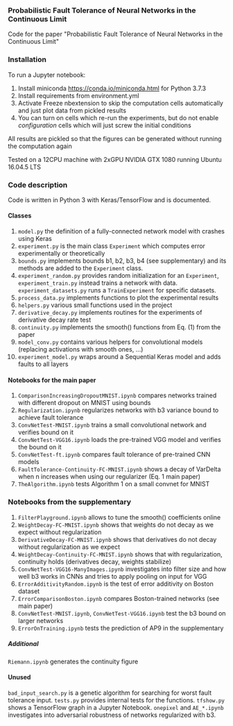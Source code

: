 ### Probabilistic Fault Tolerance of Neural Networks in the Continuous Limit
Code for the paper "Probabilistic Fault Tolerance of Neural Networks in the Continuous Limit"

### Installation
To run a Jupyter notebook:
1. Install miniconda https://conda.io/miniconda.html for Python 3.7.3
2. Install requirements from environment.yml
3. Activate Freeze nbextension to skip the computation cells automatically and just plot data from pickled results
4. You can turn on cells which re-run the experiments, but do not enable _configuration_ cells which will just screw the initial conditions

All results are pickled so that the figures can be generated without running the computation again

Tested on a 12CPU machine with 2xGPU NVIDIA GTX 1080 running Ubuntu 16.04.5 LTS

### Code description
Code is written in Python 3 with Keras/TensorFlow and is documented.

#### Classes
1. `model.py` the definition of a fully-connected network model with crashes using Keras
2. `experiment.py` is the main class `Experiment` which computes error experimentally or theoretically
3. `bounds.py` implements bounds b1, b2, b3, b4 (see supplementary) and its methods are added to the `Experiment` class.
4. `experiment_random.py` provides random initialization for an `Experiment`, `experiment_train.py` instead trains a network with data. `experiment_datasets.py` runs a `TrainExperiment` for specific datasets.
5. `process_data.py` implements functions to plot the experimental results
6. `helpers.py` various small functions used in the project
7. `derivative_decay.py` implements routines for the experiments of derivative decay rate test
8. `continuity.py` implements the smooth() functions from Eq. (1) from the paper
9. `model_conv.py` contains various helpers for convolutional models (replacing activations with smooth ones, ...)
10. `experiment_model.py` wraps around a Sequential Keras model and adds faults to all layers

#### Notebooks for the main paper
1. `ComparisonIncreasingDropoutMNIST.ipynb` compares networks trained with different dropout on MNIST using bounds
2. `Regularization.ipynb` regularizes networks with b3 variance bound to achieve fault tolerance
3. `ConvNetTest-MNIST.ipynb` trains a small convolutional network and verifies bound on it
4. `ConvNetTest-VGG16.ipynb` loads the pre-trained VGG model and verifies the bound on it
5. `ConvNetTest-ft.ipynb` compares fault tolerance of pre-trained CNN models
6. `FaultTolerance-Continuity-FC-MNIST.ipynb` shows a decay of VarDelta when n increases when using our regularizer (Eq. 1 main paper)
7. `TheAlgorithm.ipynb` tests Algorithm 1 on a small convnet for MNIST


### Notebooks from the supplementary
1. `FilterPlayground.ipynb` allows to tune the smooth() coefficients online
2. `WeightDecay-FC-MNIST.ipynb` shows that weights do not decay as we expect without regularization
3. `DerivativeDecay-FC-MNIST.ipynb` shows that derivatives do not decay without regularization as we expect
4. `WeightDecay-Continuity-FC-MNIST.ipynb` shows that with regularization, continuity holds (derivatives decay, weights stabilize)
5. `ConvNetTest-VGG16-ManyImages.ipynb` investigates into filter size and how well b3 works in CNNs and tries to apply pooling on input for VGG
6. `ErrorAdditivityRandom.ipynb` is the test of error additivity on Boston dataset
7. `ErrorComparisonBoston.ipynb` compares Boston-trained networks (see main paper)
8. `ConvNetTest-MNIST.ipynb`, `ConvNetTest-VGG16.ipynb` test the b3 bound on larger networks
9. `ErrorOnTraining.ipynb` tests the prediction of AP9 in the supplementary

##### Additional
`Riemann.ipynb` generates the continuity figure

#### Unused
`bad_input_search.py` is a genetic algorithm for searching for worst fault tolerance input. `tests.py` provides internal tests for the functions. `tfshow.py` shows a TensorFlow graph in a Jupyter Notebook. `onepixel` and `AE_*.ipynb` investigates into adversarial robustness of networks regularized with b3.
